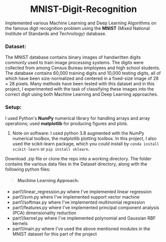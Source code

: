 <h1 align="center">MNIST-Digit-Recognition</h1>

Implemented various Machine Learning and Deep Learning Algorithms on the famous digit recognition problem using the **MNIST** (Mixed National Institute of Standards and Technology) database.

<h3>Dataset:</h3>
The MNIST database contains binary images of handwritten digits commonly used to train image processing systems. The digits were collected from among Census Bureau employees and high school students. The database contains 60,000 training digits and 10,000 testing digits, all of which have been size-normalized and centered in a fixed-size image of 28 × 28 pixels. Many methods have been tested with this dataset and in this project, I experimented with the task of classifying these images into the correct digit using both Machine Learning and Deep Learning approaches.


<h3>Setup:</h3>

I used Python's **NumPy** numerical library for handling arrays and array operations; used **matplotlib** for producing figures and plots.

1. Note on software: I used python 3.8 augmented with the NumPy numerical toolbox, the matplotlib plotting toolbox. In this project, I also used the scikit-learn package, which you could install by `conda install scikit-learn` or `pip install sklearn`.

Download .zip file or clone the repo into a working directory. The folder contains the various data files in the Dataset directory, along with the following python files:
> <h4>Machine Learning Approach:</h4>
  * part1/linear_regression.py where I've implemented linear regression
  * part1/svm.py where I've implemented support vector machine
  * part1/softmax.py where I've implemented multinomial regression
  * part1/features.py where I've implemented principal component analysis (PCA) dimensionality reduction
  * part1/kernel.py where I've implemented polynomial and Gaussian RBF kernels
  * part1/main.py where I've used the above mentioned modules in the MNIST dataset for this part of the project
